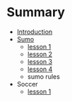 # Summary

* [Introduction](README.md)
* [Sumo](sumo.md)
   * [lesson 1](sumo_lesson_1.md)
   * [lesson 2](lesson_2.md)
   * [lesson 3](lesson_3.md)
   * [lesson 4](lesson_4.md)
   * sumo rules
* Soccer
   * [lesson 1](lesson_1.md)

